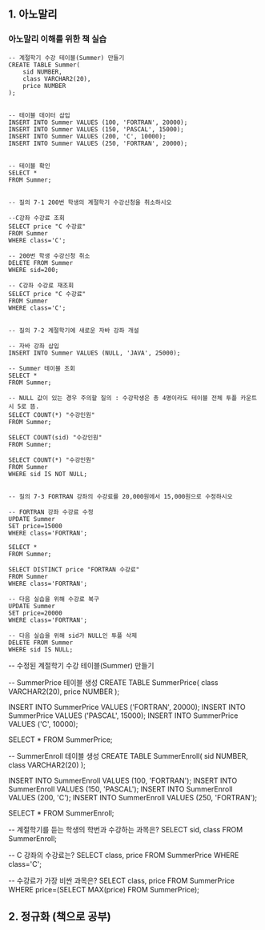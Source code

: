 ## 1. 아노말리

### 아노말리 이해를 위한 책 실습

    -- 계절학기 수강 테이블(Summer) 만들기
    CREATE TABLE Summer(
        sid NUMBER,
        class VARCHAR2(20),
        price NUMBER
    );


    -- 테이블 데이터 삽입
    INSERT INTO Summer VALUES (100, 'FORTRAN', 20000);
    INSERT INTO Summer VALUES (150, 'PASCAL', 15000);
    INSERT INTO Summer VALUES (200, 'C', 10000);
    INSERT INTO Summer VALUES (250, 'FORTRAN', 20000);


    -- 테이블 확인
    SELECT *
    FROM Summer;


    -- 질의 7-1 200번 학생의 계절학기 수강신청을 취소하시오

    --C강좌 수강료 조회
    SELECT price "C 수강료"
    FROM Summer
    WHERE class='C';

    -- 200번 학생 수강신청 취소
    DELETE FROM Summer
    WHERE sid=200;

    -- C강좌 수강료 재조회
    SELECT price "C 수강료"
    FROM Summer
    WHERE class='C';


    -- 질의 7-2 계절학기에 새로운 자바 강좌 개설

    -- 자바 강좌 삽입
    INSERT INTO Summer VALUES (NULL, 'JAVA', 25000);

    -- Summer 테이블 조회
    SELECT *
    FROM Summer;

    -- NULL 값이 있는 경우 주의할 질의 : 수강학생은 총 4명이라도 테이블 전체 투플 카운트 시 5로 뜸.
    SELECT COUNT(*) "수강인원"
    FROM Summer;

    SELECT COUNT(sid) "수강인원"
    FROM Summer;

    SELECT COUNT(*) "수강인원"
    FROM Summer
    WHERE sid IS NOT NULL;


    -- 질의 7-3 FORTRAN 강좌의 수강료를 20,000원에서 15,000원으로 수정하시오

    -- FORTRAN 강좌 수강료 수정
    UPDATE Summer
    SET price=15000
    WHERE class='FORTRAN';

    SELECT *
    FROM Summer;

    SELECT DISTINCT price "FORTRAN 수강료"
    FROM Summer
    WHERE class='FORTRAN';

    -- 다음 실습을 위해 수강료 복구
    UPDATE Summer
    SET price=20000
    WHERE class='FORTRAN';

    -- 다음 실습을 위해 sid가 NULL인 투플 삭제
    DELETE FROM Summer
    WHERE sid IS NULL;



-- 수정된 계절학기 수강 테이블(Summer) 만들기

-- SummerPrice 테이블 생성
CREATE TABLE SummerPrice(
    class VARCHAR2(20),
    price NUMBER
);

INSERT INTO SummerPrice VALUES ('FORTRAN', 20000);
INSERT INTO SummerPrice VALUES ('PASCAL', 15000);
INSERT INTO SummerPrice VALUES ('C', 10000);

SELECT *
FROM SummerPrice;


-- SummerEnroll 테이블 생성
CREATE TABLE SummerEnroll(
    sid NUMBER,
    class VARCHAR2(20)
);

INSERT INTO SummerEnroll VALUES (100, 'FORTRAN');
INSERT INTO SummerEnroll VALUES (150, 'PASCAL');
INSERT INTO SummerEnroll VALUES (200, 'C');
INSERT INTO SummerEnroll VALUES (250, 'FORTRAN');

SELECT *
FROM SummerEnroll;


-- 계절학기를 듣는 학생의 학번과 수강하는 과목은?
SELECT sid, class
FROM SummerEnroll;


-- C 강좌의 수강료는?
SELECT class, price
FROM SummerPrice
WHERE class='C';


-- 수강료가 가장 비싼 과목은?
SELECT class, price
FROM SummerPrice
WHERE price=(SELECT MAX(price)
             FROM SummerPrice);
             
             

## 2. 정규화 (책으로 공부)
